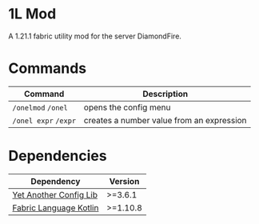 # 1L Mod
A 1.21.1 fabric utility mod for the server DiamondFire.

# Commands
| Command              | Description                               |
|----------------------|-------------------------------------------|
| `/onelmod` `/onel`   | opens the config menu                     |
| `/onel expr` `/expr` | creates a number value from an expression |

# Dependencies
| Dependency                                                                | Version   |
|---------------------------------------------------------------------------|-----------|
| [Yet Another Config Lib](https://modrinth.com/mod/yacl)                   | \>=3.6.1  |
| [Fabric Language Kotlin](https://modrinth.com/mod/fabric-language-kotlin) | \>=1.10.8 |